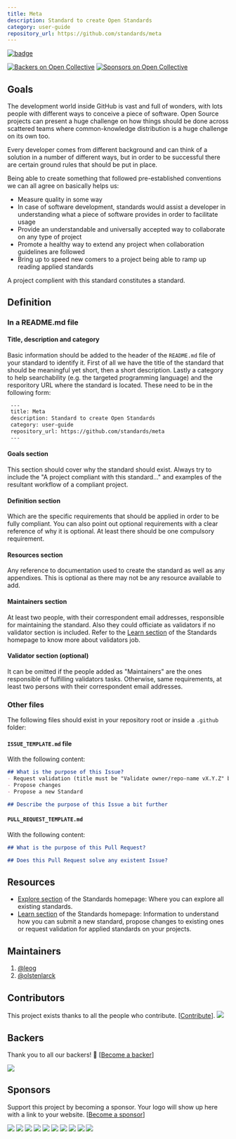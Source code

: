 ```yaml
---
title: Meta
description: Standard to create Open Standards
category: user-guide
repository_url: https://github.com/standards/meta
---
```

[![badge]](https://github.com/Standards/meta/issues/4)

[![Backers on Open Collective](https://opencollective.com/openstandards/backers/badge.svg)](#backers)
 [![Sponsors on Open Collective](https://opencollective.com/openstandards/sponsors/badge.svg)](#sponsors) 

## Goals
The development world inside GitHub is vast and full of wonders, with lots people with different ways to conceive a piece of software. Open Source projects can present a huge challenge on how things should be done across scattered teams where common-knowledge distribution is a huge challenge on its own too.

Every developer comes from different background and can think of a solution in a number of different ways, but in order to be successful there are certain ground rules that should be put in place.

Being able to create something that followed pre-established conventions we can all agree on basically helps us:

* Measure quality in some way
* In case of software development, standards would assist a developer in understanding what a piece of software provides in order to facilitate usage
* Provide an understandable and universally accepted way to collaborate on any type of project
* Promote a healthy way to extend any project when collaboration guidelines are followed
* Bring up to speed new comers to a project being able to ramp up reading applied standards

A project complient with this standard constitutes a standard.

## Definition

### In a README.md file

#### Title, description and category
Basic information should be added to the header of the `README.md` file of your standard to identify it. First of all we have the title of the standard that should be meaningful yet short, then a short description. Lastly a category to help searchability (e.g. the targeted programming language) and the resporitory URL where the standard is located. These need to be in the following form:

```markdown
 ---
 title: Meta
 description: Standard to create Open Standards
 category: user-guide
 repository_url: https://github.com/standards/meta
 ---
```
  
#### Goals section
This section should cover why the standard should exist. Always try to include the "A project compliant with this standard..." and examples of the resultant workflow of a compliant project.

#### Definition section 
Which are the specific requirements that should be applied in order to be fully compliant. You can also point out optional requirements with a clear reference of why it is optional. At least there should be one compulsory requirement.

#### Resources section 
Any reference to documentation used to create the standard as well as any appendixes. This is optional as there may not be any resource available to add.

#### Maintainers section
At least two people, with their correspondent email addresses, responsible for maintaining the standard. Also they could officiate as validators if no validator section is included. Refer to the [Learn section] of the Standards homepage to know more about validators job.

#### Validator section (optional)
It can be omitted if the people added as "Maintainers" are the ones responsible of fulfilling validators tasks. Otherwise, same requirements, at least two persons with their correspondent email addresses.

### Other files 
The following files should exist in your repository root or inside a `.github` folder:

#### `ISSUE_TEMPLATE.md` file
With the following content:

```markdown
## What is the purpose of this Issue?
- Request validation (title must be "Validate owner/repo-name vX.Y.Z" being owner/repo the repository location to validate and vX.Y.Z the standard version complied)
- Propose changes
- Propose a new Standard

## Describe the purpose of this Issue a bit further
```

#### `PULL_REQUEST_TEMPLATE.md` 
With the following content:

```markdown
## What is the purpose of this Pull Request?

## Does this Pull Request solve any existent Issue?  
```

## Resources

* [Explore section] of the Standards homepage: Where you can explore all existing standards.
* [Learn section] of the Standards homepage: Information to understand how you can submit a new standard, propose changes to existing ones or request validation for applied standards on your projects.

## Maintainers

1. [@leog](https://github.com/leog)
2. [@olstenlarck](https://github.com/olstenlarck)

[Explore section]: https://openstandards.guide/explore
[Learn section]: https://openstandards.guide/learn
[badge]: https://open-standards.now.sh/api/badge/standards/meta/4

## Contributors
This project exists thanks to all the people who contribute. [[Contribute](CONTRIBUTING.md)].
<a href="graphs/contributors"><img src="https://opencollective.com/openstandards/contributors.svg?width=890&button=false" /></a>

## Backers
Thank you to all our backers! 🙏 [[Become a backer](https://opencollective.com/openstandards#backer)]

<a href="https://opencollective.com/openstandards#backers" target="_blank"><img src="https://opencollective.com/openstandards/backers.svg?width=890"></a>

## Sponsors
Support this project by becoming a sponsor. Your logo will show up here with a link to your website. [[Become a sponsor](https://opencollective.com/openstandards#sponsor)]

<a href="https://opencollective.com/openstandards/sponsor/0/website" target="_blank"><img src="https://opencollective.com/openstandards/sponsor/0/avatar.svg"></a>
<a href="https://opencollective.com/openstandards/sponsor/1/website" target="_blank"><img src="https://opencollective.com/openstandards/sponsor/1/avatar.svg"></a>
<a href="https://opencollective.com/openstandards/sponsor/2/website" target="_blank"><img src="https://opencollective.com/openstandards/sponsor/2/avatar.svg"></a>
<a href="https://opencollective.com/openstandards/sponsor/3/website" target="_blank"><img src="https://opencollective.com/openstandards/sponsor/3/avatar.svg"></a>
<a href="https://opencollective.com/openstandards/sponsor/4/website" target="_blank"><img src="https://opencollective.com/openstandards/sponsor/4/avatar.svg"></a>
<a href="https://opencollective.com/openstandards/sponsor/5/website" target="_blank"><img src="https://opencollective.com/openstandards/sponsor/5/avatar.svg"></a>
<a href="https://opencollective.com/openstandards/sponsor/6/website" target="_blank"><img src="https://opencollective.com/openstandards/sponsor/6/avatar.svg"></a>
<a href="https://opencollective.com/openstandards/sponsor/7/website" target="_blank"><img src="https://opencollective.com/openstandards/sponsor/7/avatar.svg"></a>
<a href="https://opencollective.com/openstandards/sponsor/8/website" target="_blank"><img src="https://opencollective.com/openstandards/sponsor/8/avatar.svg"></a>
<a href="https://opencollective.com/openstandards/sponsor/9/website" target="_blank"><img src="https://opencollective.com/openstandards/sponsor/9/avatar.svg"></a>

